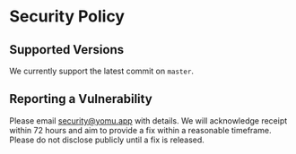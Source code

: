 # Security Policy

## Supported Versions

We currently support the latest commit on `master`.

## Reporting a Vulnerability

Please email security@yomu.app with details. We will acknowledge receipt within 72 hours and aim to provide a fix within a reasonable timeframe. Please do not disclose publicly until a fix is released.
